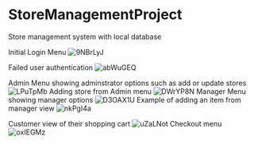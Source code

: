 # StoreManagementProject
Store management system with local database

Initial Login Menu
![9NBrLyJ](https://user-images.githubusercontent.com/19782499/206835702-1a03f70d-e27c-4c8a-b374-977e96ac02c3.png)

Failed user authentication 
![abWuGEQ](https://user-images.githubusercontent.com/19782499/206835767-c196402f-e8c2-47cd-80d9-b6fad4a3163c.png)

Admin Menu showing adminstrator options such as add or update stores
![LPuTpMb](https://user-images.githubusercontent.com/19782499/206835715-903487d8-4d28-41e0-8f53-2804601079f6.png)
Adding store from Admin menu
![DWrYP8N](https://user-images.githubusercontent.com/19782499/206835731-d093bf91-d8ee-4d6e-9b42-564098adb8a4.png)
Manager Menu showing manager options
![D3OAX1U](https://user-images.githubusercontent.com/19782499/206835748-feda09a9-e532-4a89-b2b5-6761f8315d78.png)
Example of adding an item from manager view
![nkPgI4a](https://user-images.githubusercontent.com/19782499/206835756-a1e93c84-99e3-47bd-a141-dbc8a15bf957.png)

Customer view of their shopping cart
![uZaLNot](https://user-images.githubusercontent.com/19782499/206835791-4dffcfec-94ae-4482-abcb-3a37f009cd1d.png)
Checkout menu
![oxIEGMz](https://user-images.githubusercontent.com/19782499/206835810-a31513ec-0a96-408c-aaec-d34d668a9006.png)
